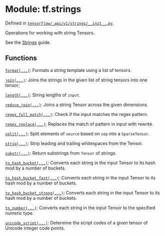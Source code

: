 <div itemscope itemtype="http://developers.google.com/ReferenceObject">
<meta itemprop="name" content="tf.strings" />
<meta itemprop="path" content="Stable" />
</div>

# Module: tf.strings



Defined in [`tensorflow/_api/v1/strings/__init__.py`](/code/stable/tensorflow/_api/v1/strings/__init__.py).

Operations for working with string Tensors.

See the [Strings](https://tensorflow.org/api_guides/python/string_ops) guide.

## Functions

[`format(...)`](../tf/strings/format.md): Formats a string template using a list of tensors.

[`join(...)`](../tf/strings/join.md): Joins the strings in the given list of string tensors into one tensor;

[`length(...)`](../tf/strings/length.md): String lengths of `input`.

[`reduce_join(...)`](../tf/strings/reduce_join.md): Joins a string Tensor across the given dimensions.

[`regex_full_match(...)`](../tf/strings/regex_full_match.md): Check if the input matches the regex pattern.

[`regex_replace(...)`](../tf/strings/regex_replace.md): Replaces the match of pattern in input with rewrite.

[`split(...)`](../tf/strings/split.md): Split elements of `source` based on `sep` into a `SparseTensor`.

[`strip(...)`](../tf/strings/strip.md): Strip leading and trailing whitespaces from the Tensor.

[`substr(...)`](../tf/strings/substr.md): Return substrings from `Tensor` of strings.

[`to_hash_bucket(...)`](../tf/strings/to_hash_bucket.md): Converts each string in the input Tensor to its hash mod by a number of buckets.

[`to_hash_bucket_fast(...)`](../tf/strings/to_hash_bucket_fast.md): Converts each string in the input Tensor to its hash mod by a number of buckets.

[`to_hash_bucket_strong(...)`](../tf/strings/to_hash_bucket_strong.md): Converts each string in the input Tensor to its hash mod by a number of buckets.

[`to_number(...)`](../tf/strings/to_number.md): Converts each string in the input Tensor to the specified numeric type.

[`unicode_script(...)`](../tf/strings/unicode_script.md): Determine the script codes of a given tensor of Unicode integer code points.

